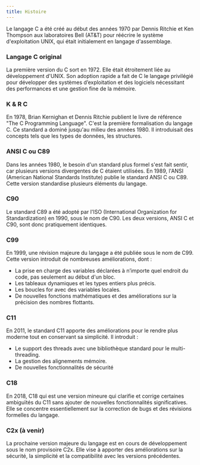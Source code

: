```yaml
---
title: Histoire
---
```


Le langage C a été créé au début des années 1970 par Dennis Ritchie et Ken Thompson aux laboratoires Bell (AT&T) pour réécrire le système d'exploitation UNIX, qui était initialement en langage d'assemblage.

### Langage C original

La première version du C sort en 1972. Elle était étroitement liée au développement d'UNIX. Son adoption rapide a fait de C le langage privilégié pour développer des systèmes d’exploitation et des logiciels nécessitant des performances et une gestion fine de la mémoire.

### K & R C

En 1978, Brian Kernighan et Dennis Ritchie publient le livre de référence "The C Programming Language". C'est la première formalisation du langage C. Ce standard a dominé jusqu'au milieu des années 1980. Il introduisait des concepts tels que les types de données, les structures.

### ANSI C ou C89

Dans les années 1980, le besoin d'un standard plus formel s'est fait sentir, car plusieurs versions divergentes de C étaient utilisées. En 1989, l'ANSI (American National Standards Institute) publie le standard ANSI C ou C89. Cette version standardise plusieurs éléments du langage.

### C90

Le standard C89 a été adopté par l'ISO (International Organization for Standardization) en 1990, sous le nom de C90. Les deux versions, ANSI C et C90, sont donc pratiquement identiques.

### C99

En 1999, une révision majeure du langage a été publiée sous le nom de C99. Cette version introduit de nombreuses améliorations, dont :

- La prise en charge des variables déclarées à n’importe quel endroit du code, pas seulement au début d'un bloc.
- Les tableaux dynamiques et les types entiers plus précis.
- Les boucles for avec des variables locales.
- De nouvelles fonctions mathématiques et des améliorations sur la précision des nombres flottants.

### C11

En 2011, le standard C11 apporte des améliorations pour le rendre plus moderne tout en conservant sa simplicité. Il introduit :

- Le support des threads avec une bibliothèque standard pour le multi-threading.
- La gestion des alignements mémoire.
- De nouvelles fonctionnalités de sécurité

### C18

En 2018, C18 qui est une version mineure qui clarifie et corrige certaines ambiguïtés du C11 sans ajouter de nouvelles fonctionnalités significatives. Elle se concentre essentiellement sur la correction de bugs et des révisions formelles du langage.

### C2x (à venir)

La prochaine version majeure du langage est en cours de développement sous le nom provisoire C2x. Elle vise à apporter des améliorations sur la sécurité, la simplicité et la compatibilité avec les versions précédentes.

